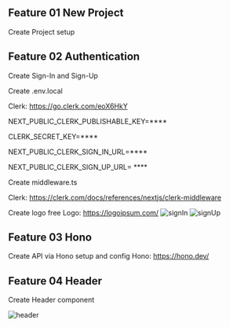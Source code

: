 ## Feature 01 New Project
Create Project setup

## Feature 02 Authentication
Create Sign-In and Sign-Up

Create .env.local

Clerk: https://go.clerk.com/eoX6HkY

NEXT_PUBLIC_CLERK_PUBLISHABLE_KEY=****

CLERK_SECRET_KEY=****

NEXT_PUBLIC_CLERK_SIGN_IN_URL=****

NEXT_PUBLIC_CLERK_SIGN_UP_URL= ****

Create middleware.ts

Clerk: https://clerk.com/docs/references/nextjs/clerk-middleware

Create logo free
Logo: https://logoipsum.com/
![signIn](https://github.com/EduardoMendes418/Finance-Saas-01/assets/34344214/7281edaa-7331-42e1-b59a-ff144b0c26c7)
![signUp](https://github.com/EduardoMendes418/Finance-Saas-01/assets/34344214/688f90e7-fb36-44da-9c60-e7fb1b14c365)



## Feature 03 Hono
Create API via Hono setup and config
Hono: https://hono.dev/

## Feature 04 Header
Create Header component

![header](https://github.com/EduardoMendes418/Finance-Saas-01/assets/34344214/0b67f633-0993-4159-b38f-db8b965203de)




